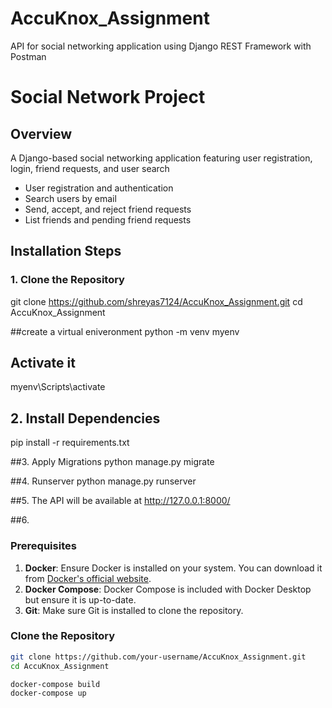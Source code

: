 # AccuKnox_Assignment
API for social networking application using Django REST Framework with Postman

# Social Network Project

## Overview

A Django-based social networking application featuring user registration, login, friend requests, and user search
- User registration and authentication
- Search users by email
- Send, accept, and reject friend requests
- List friends and pending friend requests
  
## Installation Steps


### 1. Clone the Repository


git clone https://github.com/shreyas7124/AccuKnox_Assignment.git
cd AccuKnox_Assignment

##create a virtual eniveronment
python -m venv myenv
## Activate it
myenv\Scripts\activate

## 2. Install Dependencies
pip install -r requirements.txt

##3.  Apply Migrations
python manage.py migrate

##4. Runserver
python manage.py runserver

##5. The API will be available at http://127.0.0.1:8000/

##6. 


### Prerequisites

1. **Docker**: Ensure Docker is installed on your system. You can download it from [Docker's official website](https://www.docker.com/products/docker-desktop).
2. **Docker Compose**: Docker Compose is included with Docker Desktop but ensure it is up-to-date.
3. **Git**: Make sure Git is installed to clone the repository.

### Clone the Repository

```bash
git clone https://github.com/your-username/AccuKnox_Assignment.git
cd AccuKnox_Assignment

docker-compose build
docker-compose up


